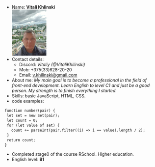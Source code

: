 - Name: **Vitali Khlinski**  
  <img src="./photo.png" widht="150" height="150">
- Contact details:
  - Discord: _Vitaliy (@VitaliKhilinski)_
  - Mob: +375(33)628-20-20
  - Email: v.khilinski@gmail.com
- About me: _My main goal is to become a professional in the field of front-end development. Learn English to level C1 and just be a good person. My strength is to finish everything I started._
- Skills: basic JavaScript, HTML, CSS.
- code examples:

```
function number(pair) {
 let set = new Set(pair);
 let count = 0;
 for (let value of set) {
   count += parseInt(pair.filter((i) => i == value).length / 2);
 }
 return count;
}
```

- Completed stage0 of the course RSchool. Higher education.
- English level: **B1**
